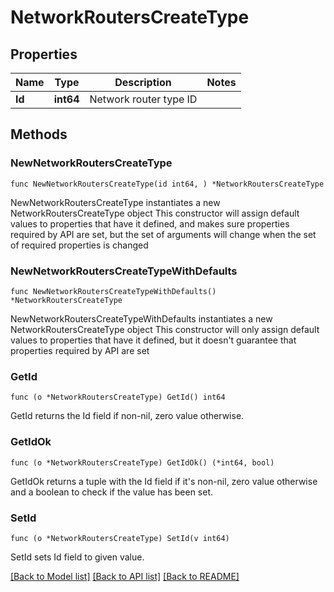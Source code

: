 # NetworkRoutersCreateType

## Properties

Name | Type | Description | Notes
------------ | ------------- | ------------- | -------------
**Id** | **int64** | Network router type ID | 

## Methods

### NewNetworkRoutersCreateType

`func NewNetworkRoutersCreateType(id int64, ) *NetworkRoutersCreateType`

NewNetworkRoutersCreateType instantiates a new NetworkRoutersCreateType object
This constructor will assign default values to properties that have it defined,
and makes sure properties required by API are set, but the set of arguments
will change when the set of required properties is changed

### NewNetworkRoutersCreateTypeWithDefaults

`func NewNetworkRoutersCreateTypeWithDefaults() *NetworkRoutersCreateType`

NewNetworkRoutersCreateTypeWithDefaults instantiates a new NetworkRoutersCreateType object
This constructor will only assign default values to properties that have it defined,
but it doesn't guarantee that properties required by API are set

### GetId

`func (o *NetworkRoutersCreateType) GetId() int64`

GetId returns the Id field if non-nil, zero value otherwise.

### GetIdOk

`func (o *NetworkRoutersCreateType) GetIdOk() (*int64, bool)`

GetIdOk returns a tuple with the Id field if it's non-nil, zero value otherwise
and a boolean to check if the value has been set.

### SetId

`func (o *NetworkRoutersCreateType) SetId(v int64)`

SetId sets Id field to given value.



[[Back to Model list]](../README.md#documentation-for-models) [[Back to API list]](../README.md#documentation-for-api-endpoints) [[Back to README]](../README.md)


